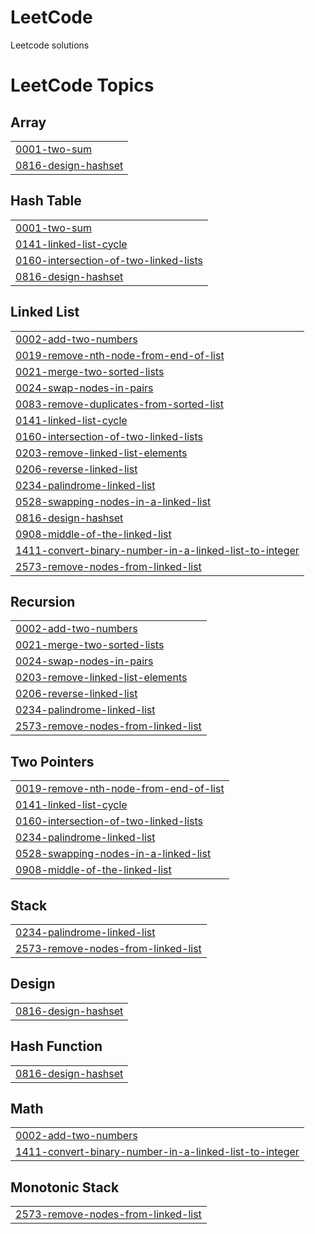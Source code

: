# LeetCode
Leetcode solutions

<!---LeetCode Topics Start-->
# LeetCode Topics
## Array
|  |
| ------- |
| [0001-two-sum](https://github.com/JayeshPadhiar/LeetCode/tree/master/0001-two-sum) |
| [0816-design-hashset](https://github.com/JayeshPadhiar/LeetCode/tree/master/0816-design-hashset) |
## Hash Table
|  |
| ------- |
| [0001-two-sum](https://github.com/JayeshPadhiar/LeetCode/tree/master/0001-two-sum) |
| [0141-linked-list-cycle](https://github.com/JayeshPadhiar/LeetCode/tree/master/0141-linked-list-cycle) |
| [0160-intersection-of-two-linked-lists](https://github.com/JayeshPadhiar/LeetCode/tree/master/0160-intersection-of-two-linked-lists) |
| [0816-design-hashset](https://github.com/JayeshPadhiar/LeetCode/tree/master/0816-design-hashset) |
## Linked List
|  |
| ------- |
| [0002-add-two-numbers](https://github.com/JayeshPadhiar/LeetCode/tree/master/0002-add-two-numbers) |
| [0019-remove-nth-node-from-end-of-list](https://github.com/JayeshPadhiar/LeetCode/tree/master/0019-remove-nth-node-from-end-of-list) |
| [0021-merge-two-sorted-lists](https://github.com/JayeshPadhiar/LeetCode/tree/master/0021-merge-two-sorted-lists) |
| [0024-swap-nodes-in-pairs](https://github.com/JayeshPadhiar/LeetCode/tree/master/0024-swap-nodes-in-pairs) |
| [0083-remove-duplicates-from-sorted-list](https://github.com/JayeshPadhiar/LeetCode/tree/master/0083-remove-duplicates-from-sorted-list) |
| [0141-linked-list-cycle](https://github.com/JayeshPadhiar/LeetCode/tree/master/0141-linked-list-cycle) |
| [0160-intersection-of-two-linked-lists](https://github.com/JayeshPadhiar/LeetCode/tree/master/0160-intersection-of-two-linked-lists) |
| [0203-remove-linked-list-elements](https://github.com/JayeshPadhiar/LeetCode/tree/master/0203-remove-linked-list-elements) |
| [0206-reverse-linked-list](https://github.com/JayeshPadhiar/LeetCode/tree/master/0206-reverse-linked-list) |
| [0234-palindrome-linked-list](https://github.com/JayeshPadhiar/LeetCode/tree/master/0234-palindrome-linked-list) |
| [0528-swapping-nodes-in-a-linked-list](https://github.com/JayeshPadhiar/LeetCode/tree/master/0528-swapping-nodes-in-a-linked-list) |
| [0816-design-hashset](https://github.com/JayeshPadhiar/LeetCode/tree/master/0816-design-hashset) |
| [0908-middle-of-the-linked-list](https://github.com/JayeshPadhiar/LeetCode/tree/master/0908-middle-of-the-linked-list) |
| [1411-convert-binary-number-in-a-linked-list-to-integer](https://github.com/JayeshPadhiar/LeetCode/tree/master/1411-convert-binary-number-in-a-linked-list-to-integer) |
| [2573-remove-nodes-from-linked-list](https://github.com/JayeshPadhiar/LeetCode/tree/master/2573-remove-nodes-from-linked-list) |
## Recursion
|  |
| ------- |
| [0002-add-two-numbers](https://github.com/JayeshPadhiar/LeetCode/tree/master/0002-add-two-numbers) |
| [0021-merge-two-sorted-lists](https://github.com/JayeshPadhiar/LeetCode/tree/master/0021-merge-two-sorted-lists) |
| [0024-swap-nodes-in-pairs](https://github.com/JayeshPadhiar/LeetCode/tree/master/0024-swap-nodes-in-pairs) |
| [0203-remove-linked-list-elements](https://github.com/JayeshPadhiar/LeetCode/tree/master/0203-remove-linked-list-elements) |
| [0206-reverse-linked-list](https://github.com/JayeshPadhiar/LeetCode/tree/master/0206-reverse-linked-list) |
| [0234-palindrome-linked-list](https://github.com/JayeshPadhiar/LeetCode/tree/master/0234-palindrome-linked-list) |
| [2573-remove-nodes-from-linked-list](https://github.com/JayeshPadhiar/LeetCode/tree/master/2573-remove-nodes-from-linked-list) |
## Two Pointers
|  |
| ------- |
| [0019-remove-nth-node-from-end-of-list](https://github.com/JayeshPadhiar/LeetCode/tree/master/0019-remove-nth-node-from-end-of-list) |
| [0141-linked-list-cycle](https://github.com/JayeshPadhiar/LeetCode/tree/master/0141-linked-list-cycle) |
| [0160-intersection-of-two-linked-lists](https://github.com/JayeshPadhiar/LeetCode/tree/master/0160-intersection-of-two-linked-lists) |
| [0234-palindrome-linked-list](https://github.com/JayeshPadhiar/LeetCode/tree/master/0234-palindrome-linked-list) |
| [0528-swapping-nodes-in-a-linked-list](https://github.com/JayeshPadhiar/LeetCode/tree/master/0528-swapping-nodes-in-a-linked-list) |
| [0908-middle-of-the-linked-list](https://github.com/JayeshPadhiar/LeetCode/tree/master/0908-middle-of-the-linked-list) |
## Stack
|  |
| ------- |
| [0234-palindrome-linked-list](https://github.com/JayeshPadhiar/LeetCode/tree/master/0234-palindrome-linked-list) |
| [2573-remove-nodes-from-linked-list](https://github.com/JayeshPadhiar/LeetCode/tree/master/2573-remove-nodes-from-linked-list) |
## Design
|  |
| ------- |
| [0816-design-hashset](https://github.com/JayeshPadhiar/LeetCode/tree/master/0816-design-hashset) |
## Hash Function
|  |
| ------- |
| [0816-design-hashset](https://github.com/JayeshPadhiar/LeetCode/tree/master/0816-design-hashset) |
## Math
|  |
| ------- |
| [0002-add-two-numbers](https://github.com/JayeshPadhiar/LeetCode/tree/master/0002-add-two-numbers) |
| [1411-convert-binary-number-in-a-linked-list-to-integer](https://github.com/JayeshPadhiar/LeetCode/tree/master/1411-convert-binary-number-in-a-linked-list-to-integer) |
## Monotonic Stack
|  |
| ------- |
| [2573-remove-nodes-from-linked-list](https://github.com/JayeshPadhiar/LeetCode/tree/master/2573-remove-nodes-from-linked-list) |
<!---LeetCode Topics End-->